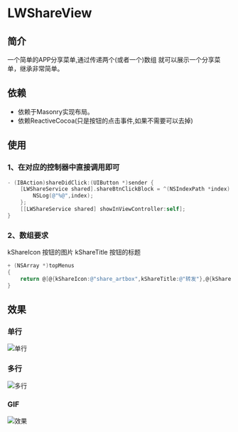 # LWShareView

## 简介

一个简单的APP分享菜单,通过传递两个(或者一个)数组 就可以展示一个分享菜单，继承非常简单。

## 依赖

* 依赖于Masonry实现布局。
* 依赖ReactiveCocoa(只是按钮的点击事件,如果不需要可以去掉)

## 使用

### 1、在对应的控制器中直接调用即可

```Objective-C
- (IBAction)shareDidClick:(UIButton *)sender {
    [LWShareService shared].shareBtnClickBlock = ^(NSIndexPath *index) {
        NSLog(@"%@",index);
    };
    [[LWShareService shared] showInViewController:self];
}
```

### 2、数组要求

kShareIcon 按钮的图片
kShareTitle 按钮的标题

```Objective-C
+ (NSArray *)topMenus
{
    return @[@{kShareIcon:@"share_artbox",kShareTitle:@"转发"},@{kShareIcon:@"share_artchat",kShareTitle:@"艺信好友"}];
}
```


## 效果

### 单行

![单行](http://og0h689k8.bkt.clouddn.com/18-1-10/12375090.jpg)

### 多行
![多行](http://og0h689k8.bkt.clouddn.com/18-1-10/70174883.jpg)

### GIF
![效果](http://og0h689k8.bkt.clouddn.com/18-1-10/82516235.jpg)


